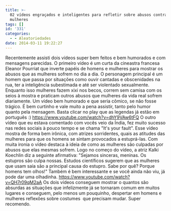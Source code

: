 ```yaml
---
title: >-
  02 vídeos engraçados e inteligentes para refletir sobre abusos contra as
  mulheres
tags: []
id: '331'
categories:
  - - Aleatoriedades
date: 2014-03-11 19:22:27
---
```


Recentemente assisti dois vídeos super bem feitos e bem humorados e com mensagens parecidas. O primeiro vídeo é um curta da cineastra francesa Eleanor Pourriat que inverte papéis de homens e mulheres para mostrar os abusos que as mulheres sofrem no dia a dia. O personagem principal é um homem que passa por situações como ouvir cantadas e obscenidades na rua, ter a inteligência subestimada e até ser violentado sexualmente. Enquanto isso mulheres fazem xixi nos becos, correm sem camisa com os seios à mostra e praticam outros abusos que mulheres da vida real sofrem diariamente. Um vídeo bem humorado e que seria cômico, se não fosse trágico. É bem curtinho e vale muito a pena assistir, tanto pelo humor quanto pela mensagem. Basta clicar no play que as legendas já estão em português :) https://www.youtube.com/watch?v=dhY9VAw6tFQ O outro vídeo que eu estava comentado com vocês veio da Índia, fez muito sucesso nas redes sociais à pouco tempo e se chama "It's your fault". Esse vídeo mostra de forma bem irônica, com atrizes sorridentes, quais as atitudes das mulheres para que os homens se sintam provocados a estuprá-las. Com muita ironia o vídeo destaca à ideia de como as mulheres são culpadas por abusos que elas mesmas sofrem. Logo no começo do vídeo, a atriz Kalki Koechlin diz a seguinte afirmativa: "Sejamos sinceras, meninas. Os estupros são culpa nossas. Estudos científicos sugerem que as mulheres que usam saia são a principal causa do estupro. Sabe por quê? Porque homens tem olhos!" Também é bem interessante e se você ainda não viu, já pode dar uma olhadinha. https://www.youtube.com/watch?v=QH7r09qM2aA Os dois vídeos conseguem mostrar o quantos são absurdas as situações que infelizmente já se tornaram comum em muitos lugares e conseguem, pelo menos um pouquinho, despertar em homens e mulheres reflexões sobre costumes  que precisam mudar. Super recomendo.